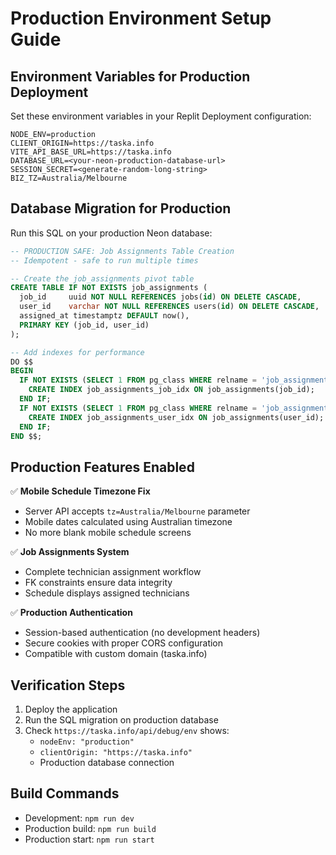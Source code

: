 # Production Environment Setup Guide

## Environment Variables for Production Deployment

Set these environment variables in your Replit Deployment configuration:

```
NODE_ENV=production
CLIENT_ORIGIN=https://taska.info
VITE_API_BASE_URL=https://taska.info
DATABASE_URL=<your-neon-production-database-url>
SESSION_SECRET=<generate-random-long-string>
BIZ_TZ=Australia/Melbourne
```

## Database Migration for Production

Run this SQL on your production Neon database:

```sql
-- PRODUCTION SAFE: Job Assignments Table Creation
-- Idempotent - safe to run multiple times

-- Create the job_assignments pivot table
CREATE TABLE IF NOT EXISTS job_assignments (
  job_id     uuid NOT NULL REFERENCES jobs(id) ON DELETE CASCADE,
  user_id    varchar NOT NULL REFERENCES users(id) ON DELETE CASCADE,
  assigned_at timestamptz DEFAULT now(),
  PRIMARY KEY (job_id, user_id)
);

-- Add indexes for performance
DO $$
BEGIN
  IF NOT EXISTS (SELECT 1 FROM pg_class WHERE relname = 'job_assignments_job_idx') THEN
    CREATE INDEX job_assignments_job_idx ON job_assignments(job_id);
  END IF;
  IF NOT EXISTS (SELECT 1 FROM pg_class WHERE relname = 'job_assignments_user_idx') THEN
    CREATE INDEX job_assignments_user_idx ON job_assignments(user_id);
  END IF;
END $$;
```

## Production Features Enabled

✅ **Mobile Schedule Timezone Fix**
- Server API accepts `tz=Australia/Melbourne` parameter
- Mobile dates calculated using Australian timezone
- No more blank mobile schedule screens

✅ **Job Assignments System**
- Complete technician assignment workflow
- FK constraints ensure data integrity
- Schedule displays assigned technicians

✅ **Production Authentication**
- Session-based authentication (no development headers)
- Secure cookies with proper CORS configuration
- Compatible with custom domain (taska.info)

## Verification Steps

1. Deploy the application
2. Run the SQL migration on production database
3. Check `https://taska.info/api/debug/env` shows:
   - `nodeEnv: "production"`
   - `clientOrigin: "https://taska.info"`
   - Production database connection

## Build Commands

- Development: `npm run dev`
- Production build: `npm run build`  
- Production start: `npm run start`